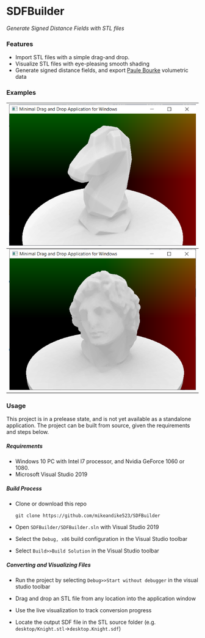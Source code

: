 # SDFBuilder

*Generate Signed Distance Fields with STL files*



### Features

- Import STL files with a simple drag-and drop.
- Visualize STL files with eye-pleasing smooth shading
- Generate signed distance fields, and export [Paule Bourke](http://paulbourke.net/dataformats/volumetric/#:~:text=Volume%20data%20format&text=A%20bit%20like%20the%20PPM,as%20having%20more%20header%20fields.) volumetric data



### Examples

| ![](ReadmeFiles\screenshot_knight.png) |
| :----------------------------------------------------------: |
| ![](ReadmeFiles\screenshot_helios.png) |

### Usage

This project is in a prelease state, and is not yet available as a standalone application. The project can be built from source, given the requirements and steps below.

##### Requirements

- Windows 10 PC with Intel I7 processor, and Nvidia GeForce 1060 or 1080.
- Microsoft Visual Studio 2019

##### Build Process

- Clone or download this repo

  ```
  git clone https://github.com/mikeandike523/SDFBuilder
  ```

- Open `SDFBuilder/SDFBuilder.sln` with Visual Studio 2019

- Select  the `Debug, x86` build configuration in the Visual Studio toolbar

- Select `Build>>Build Solution` in the Visual Studio toolbar

##### Converting and Visualizing Files

- Run the project by selecting `Debug>>Start without debugger` in the visual studio toolbar

- Drag and drop an STL file from any location into the application window

- Use the live visualization to track conversion progress

- Locate the output SDF file in the STL source folder (e.g. `desktop/Knight.stl`→`desktop.Knight.sdf`)

  